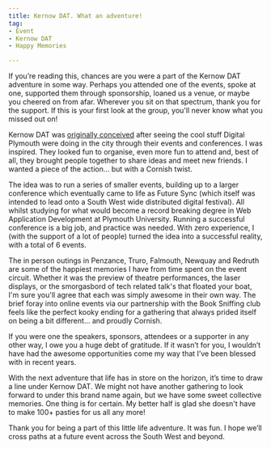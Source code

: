 ```yaml
---
title: Kernow DAT. What an adventure!
tag:
- Event
- Kernow DAT
- Happy Memories

---
```

If you’re reading this, chances are you were a part of the Kernow DAT adventure in some way. Perhaps you attended one of the events, spoke at one, supported them through sponsorship, loaned us a venue, or maybe you cheered on from afar. Wherever you sit on that spectrum, thank you for the support. If this is your first look at the group, you'll never know what you missed out on!

Kernow DAT was [originally conceived](https://tonyedwardspz.co.uk/blog/first-ever-kernow-dat-event/) after seeing the cool stuff Digital Plymouth were doing in the city through their events and conferences. I was inspired. They looked fun to organise, even more fun to attend and, best of all, they brought people together to share ideas and meet new friends. I wanted a piece of the action… but with a Cornish twist. 

The idea was to run a series of smaller events, building up to a larger conference which eventually came to life as Future Sync (which itself was intended to lead onto a South West wide distributed digital festival). All whilst studying for what would become a record breaking degree in Web Application Development at Plymouth University. Running a successful conference is a big job, and practice was needed. With zero experience, I (with the support of a lot of people) turned the idea into a successful reality, with a total of 6 events. 

The in person outings in Penzance, Truro, Falmouth, Newquay and Redruth are some of the happiest memories I have from time spent on the event circuit. Whether it was the preview of theatre performances, the laser displays, or the smorgasbord of tech related talk's that floated your boat, I'm sure you'll agree that each was simply awesome in their own way. The brief foray into online events via our partnership with the Book Sniffing club feels like the perfect kooky ending for a gathering that always prided itself on being a bit different… and proudly Cornish.

If you were one the speakers, sponsors, attendees or a supporter in any other way, I owe you a huge debt of gratitude. If it wasn’t for you, I wouldn’t have had the awesome opportunities come my way that I’ve been blessed with in recent years. 

With the next adventure that life has in store on the horizon, it’s time to draw a line under Kernow DAT. We might not have another gathering to look forward to under this brand name again, but we have some sweet collective memories. One thing is for certain. My better half is glad she doesn't have to make 100+ pasties for us all any more!

Thank you for being a part of this little life adventure. It was fun. I hope we’ll cross paths at a future event across the South West and beyond.
